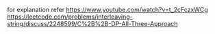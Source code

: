 for explanation refer https://www.youtube.com/watch?v=t_2cFczxWCg
​
https://leetcode.com/problems/interleaving-string/discuss/2248599/C%2B%2B-DP-All-Three-Approach
​
​